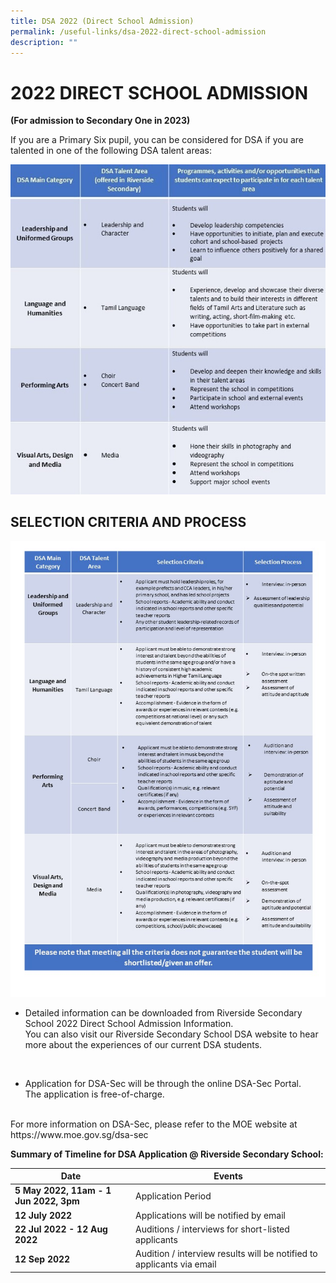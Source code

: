 ```yaml
---
title: DSA 2022 (Direct School Admission)
permalink: /useful-links/dsa-2022-direct-school-admission
description: ""
---
```

# 2022 DIRECT SCHOOL ADMISSION

**(For admission to Secondary One in 2023)**

If you are a Primary Six pupil, you can be considered for DSA if you are talented in one of the following DSA talent areas:

![Direct School Admission Criteria](/images/Slide1.jpg)

## SELECTION CRITERIA AND PROCESS

![Direct School Admission SELECTION CRITERIA AND PROCESS](/images/Slide2.jpg)

* Detailed information can be downloaded from Riverside Secondary School 2022 Direct School Admission Information.
<br> You can also visit our Riverside Secondary School DSA website to hear more about the experiences of our current DSA students.
<br>

* Application for DSA-Sec will be through the online DSA-Sec Portal. 
<br>The application is free-of-charge.
<br>
For more information on DSA-Sec, please refer to the MOE website at https://www.moe.gov.sg/dsa-sec

**Summary of Timeline for DSA Application @ Riverside Secondary School:**



| Date | Events |
| -------- | -------- | 
| **5 May 2022, 11am - 1 Jun 2022, 3pm**     | Application Period     |
| **12 July 2022**   | Applications will be notified by email     |
| **22 Jul 2022 - 12 Aug 2022**     | Auditions / interviews for short-listed applicants     |
| **12 Sep 2022**     | Audition / interview results will be notified to applicants via email     |



